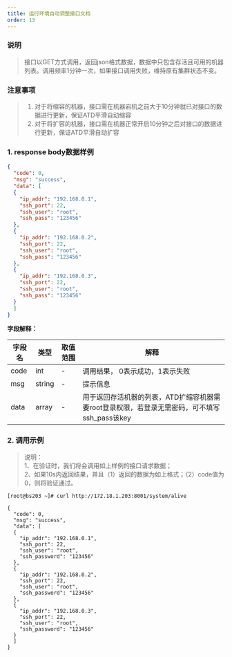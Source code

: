 ```yaml
---
title: 运行环境自动调整接口文档
order: 13
---
```


### 说明
> 接口以GET方式调用，返回json格式数据，数据中只包含存活且可用的机器列表。调用频率1分钟一次，如果接口调用失败，维持原有集群状态不变。

### 注意事项
> 1. 对于将缩容的机器，接口需在机器宕机之前大于10分钟就已对接口的数据进行更新，保证ATD平滑自动缩容
> 2. 对于将扩容的机器，接口需在机器正常开启10分钟之后对接口的数据进行更新，保证ATD平滑自动扩容

### 1. response body数据样例

```json
{
  "code": 0,
  "msg": "success",
  "data": [
  {
    "ip_addr": "192.168.0.1",
    "ssh_port": 22,
    "ssh_user": "root",
    "ssh_pass": "123456"
  },
  {
    "ip_addr": "192.168.0.2",
    "ssh_port": 22,
    "ssh_user": "root",
    "ssh_pass": "123456"   
  },
  {
    "ip_addr": "192.168.0.3",
    "ssh_port": 22,
    "ssh_user": "root",
    "ssh_pass": "123456"
  }
  ]
}
```    

**字段解释：**

|字段名|类型|取值范围|解释|
|------|------|------|------|
|code|int|-|调用结果， 0表示成功，1表示失败|
|msg|string|-|提示信息|
|data|array|-|用于返回存活机器的列表，ATD扩缩容机器需要root登录权限，若登录无需密码，可不填写ssh_pass该key|

### 2. 调用示例

> 说明：<br/>
> 1、在验证时，我们将会调用如上样例的接口请求数据；<br/>
> 2、如果10s内返回结果，并且（1）返回的数据为如上格式；（2）code值为0，则将验证通过。<br/>

```
[root@bs203 ~]# curl http://172.18.1.203:8001/system/alive 

{
  "code": 0,
  "msg": "success",
  "data": [
  {
    "ip_addr": "192.168.0.1",
    "ssh_port": 22,
    "ssh_user": "root",
    "ssh_password": "123456"
  },
  {
    "ip_addr": "192.168.0.2",
    "ssh_port": 22,
    "ssh_user": "root",
    "ssh_password": "123456"   
  },
  {
    "ip_addr": "192.168.0.3",
    "ssh_port": 22,
    "ssh_user": "root",
    "ssh_password": "123456"
  }
  ]
}
```
